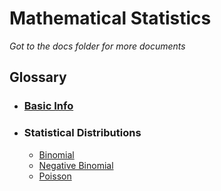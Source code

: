 # Mathematical Statistics

_Got to the docs folder for more documents_

## Glossary

- ### [Basic Info](./docs/BasicInfo.md)
- ### Statistical Distributions
  - [Binomial](./docs/distributions/Binomail.md)
  - [Negative Binomial](./docs/distributions/NBinomial.md)
  - [Poisson](./docs/distributions/Poisson.md)


